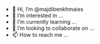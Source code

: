 - 👋 Hi, I’m @majdibenkhmaies
- 👀 I’m interested in ...
- 🌱 I’m currently learning ...
- 💞️ I’m looking to collaborate on ...
- 📫 How to reach me ...

<!---
majdibenkhmaies/majdibenkhmaies is a ✨ special ✨ repository because its `README.md` (this file) appears on your GitHub profile.
You can click the Preview link to take a look at your changes.
--->
